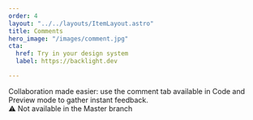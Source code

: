 ```yaml
---
order: 4
layout: "../../layouts/ItemLayout.astro"
title: Comments
hero_image: "/images/comment.jpg"
cta:
  href: Try in your design system
  label: https://backlight.dev

---
```

Collaboration made easier: use the comment tab available in Code and Preview mode to gather instant feedback.  
⚠️ Not available in the Master branch